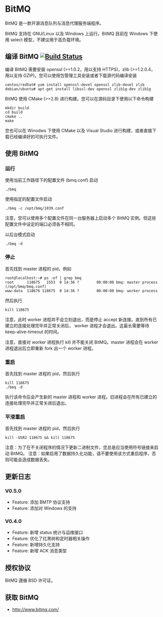 # BitMQ

BitMQ 是一款开源消息队列与消息代理服务端程序。

BitMQ 支持在 GNU/Linux 以及 Windows 上运行。BitMQ 目前在 Windows 下使用 select 模型，不建议用于高负载环境。

## 编译 BitMQ [![Build Status](https://travis-ci.org/fcten/webit.svg?branch=master)](https://travis-ci.org/fcten/webit)

编译 BitMQ 需要安装 openssl (>=1.0.2，用以支持 HTTPS)，zlib (>=1.2.0.4，用以支持 GZIP)。您可以使用包管理工具安装或者下载源代码编译安装

    centos/redhat# yum install openssl-devel openssl zlib-devel zlib
    debian/ubuntu# apt-get install libssl-dev openssl zlib1g-dev zlib1g

BitMQ 使用 CMake (>=2.8) 进行构建。您可以在源码目录下使用以下命令构建

    mkdir build
    cd build
    cmake ..
    make

您也可以在 Winodws 下使用 CMake 以及 Visual Studio 进行构建，或者直接下载已经编译好的可执行文件。

## 使用 BitMQ

### 运行

使用当前工作路径下的配置文件 (bmq.conf) 启动

    ./bmq

使用指定的配置文件启动

    ./bmq -c /opt/bmq/1039.conf

注意，您可以使用多个配置文件在同一台服务器上启动多个 BitMQ 实例。但这些配置文件中设定的端口必须各不相同。

以后台模式启动

    ./bmq -d

### 停止

首先找到 master 进程的 pid，例如

    root@localhost:~# ps -ef | grep bmq
    root      118675   1553  0 14:36 ?        00:00:00 bmq: master process (/opt/bmq/bmq.conf)
    www-data  118676 118675  0 14:36 ?        00:00:00 bmq: worker process


然后执行

    kill 118675

注意，此时 worker 进程并不会立刻退出，而是停止 accept 新连接。直到所有已建立的连接处理完毕并正常关闭后， worker 进程才会退出。这最长需要等待 keep-alive-timeout 的时间。

注意，直接对 worker 进程执行 kill 并不能关闭 BitMQ。master 进程会在 worker 进程退出后立即重新 fork 出一个 worker 进程。

### 重启

首先找到 master 进程的 pid，然后执行

    kill 118675
    ./bmq -d

执行该命令后会产生新的 master 进程和 worker 进程。旧进程会在所有已建立的连接处理完毕并正常关闭后退出。

### 平滑重启

首先找到 master 进程的 pid，然后执行

    kill -USR2 118675 && kill 118675

注意：为了在不关闭程序的情况下更新二进制文件，您总是应当使用符号链接来启动 BitMQ。
注意：如果启用了数据持久化功能，请不要使用该方式重启程序，否则可能会造成数据丢失。

## 更新日志

### V0.5.0

 * Feature: 添加 BMTP 协议支持
 * Feature: 添加对 Windows 的支持

### V0.4.0

 * Feature: 新增 status 统计与运维接口
 * Feature: 优化了红黑树和定时器相关操作
 * Feature: 新增持久化支持
 * Feature: 新增 ACK 消息类型

## 授权协议

BitMQ 遵循 BSD 许可证。

## 获取 BitMQ

* http://www.bitmq.com/
